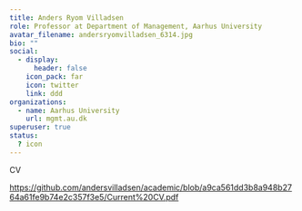 ```yaml
---
title: Anders Ryom Villadsen
role: Professor at Department of Management, Aarhus University
avatar_filename: andersryomvilladsen_6314.jpg
bio: ""
social:
  - display:
      header: false
    icon_pack: far
    icon: twitter
    link: ddd
organizations:
  - name: Aarhus University
    url: mgmt.au.dk
superuser: true
status:
  ? icon
---
```

CV

<https://github.com/andersvilladsen/academic/blob/a9ca561dd3b8a948b2764a61fe9b74e2c357f3e5/Current%20CV.pdf>